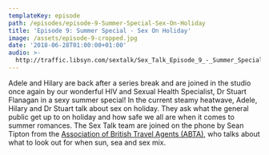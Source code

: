 ```yaml
---
templateKey: episode
path: /episodes/episode-9-Summer-Special-Sex-On-Holiday
title: 'Episode 9: Summer Special - Sex On Holiday'
image: /assets/episode-9-cropped.jpg
date: '2018-06-28T01:00:00+01:00'
audio: >-
  http://traffic.libsyn.com/sextalk/Sex_Talk_Episode_9_-_Summer_Special_Podcast_Edit.mp3
---
```

Adele and Hilary are back after a series break and are joined in the studio once again by our wonderful HIV and Sexual Health Specialist, Dr Stuart Flanagan in a sexy summer special!
In the current steamy heatwave, Adele, Hilary and Dr Stuart talk about sex on holiday. They ask what the general public get up to on holiday and how safe we all are when it comes to summer romances. The Sex Talk team are joined on the phone by Sean Tipton from the [Association of British Travel Agents (ABTA)](<Travel Advice & Holiday Information - ABTA>), who talks about what to look out for when sun, sea and sex mix.
